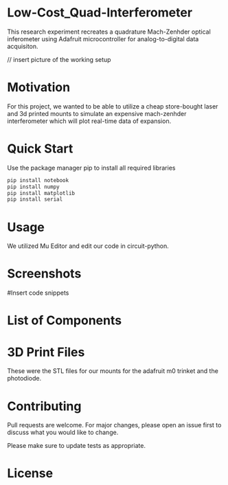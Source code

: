 # Low-Cost_Quad-Interferometer
This research experiment recreates a quadrature Mach-Zenhder optical inferometer using Adafruit microcontroller for analog-to-digital data acquisiton. 



// insert picture of the working setup

# Motivation
For this project, we wanted to be able to utilize a cheap store-bought laser and 3d printed mounts to simulate an expensive mach-zenhder interferometer which will plot real-time data of expansion.

# Quick Start
Use the package manager pip to install all required libraries
```bash
pip install notebook
pip install numpy
pip install matplotlib
pip install serial
```

# Usage
We utilized Mu Editor and edit our code in circuit-python.

# Screenshots
#Insert code snippets

# List of Components

# 3D Print Files
These were the STL files for our mounts for the adafruit m0 trinket and the photodiode. 

# Contributing
Pull requests are welcome. For major changes, please open an issue first to discuss what you would like to change.

Please make sure to update tests as appropriate.
# License
